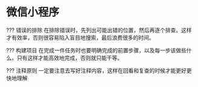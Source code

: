 
# 微信小程序


??? 错误的排除
	在排除错误时，先列出可能出错的位置，然后再逐个排查。这样才有效率，否则很容易陷入盲目地搜索，最后浪费很多的时间。

??? 构建项目
	在完成一件任务时也要明确完成的前置步骤，以及每一步该做些什么。只有这样才能高效地完成，否则就只能干等。

??? 注释原则
	一定要注意去写好注释内容，这样在回看和复查的时候才能更好更快地理解


